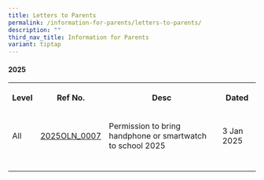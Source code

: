 ```yaml
---
title: Letters to Parents
permalink: /information-for-parents/letters-to-parents/
description: ""
third_nav_title: Information for Parents
variant: tiptap
---
```

<h4><strong>2025</strong></h4>
<table style="minWidth: 100px">
<colgroup>
<col>
<col>
<col>
<col>
</colgroup>
<tbody>
<tr>
<th rowspan="1" colspan="1">
<p>Level</p>
</th>
<th rowspan="1" colspan="1">
<p>Ref No.</p>
</th>
<th rowspan="1" colspan="1">
<p>Desc</p>
</th>
<th rowspan="1" colspan="1">
<p>Dated</p>
</th>
</tr>
<tr>
<td rowspan="1" colspan="1">
<p>All</p>
</td>
<td rowspan="1" colspan="1">
<p><a href="/files/2025 PG Letters/2025OLN_0007___Permission_to_bring_handphone_or_smartwatch_to_school_2025_FINAL__2_.pdf" rel="noopener noreferrer nofollow" target="_blank">2025OLN_0007</a>
</p>
</td>
<td rowspan="1" colspan="1">
<p>Permission to bring handphone or smartwatch to school 2025</p>
</td>
<td rowspan="1" colspan="1">
<p>3 Jan 2025</p>
</td>
</tr>
<tr>
<td rowspan="1" colspan="1">
<p></p>
</td>
<td rowspan="1" colspan="1">
<p></p>
</td>
<td rowspan="1" colspan="1">
<p></p>
</td>
<td rowspan="1" colspan="1">
<p></p>
</td>
</tr>
</tbody>
</table>
<p></p>